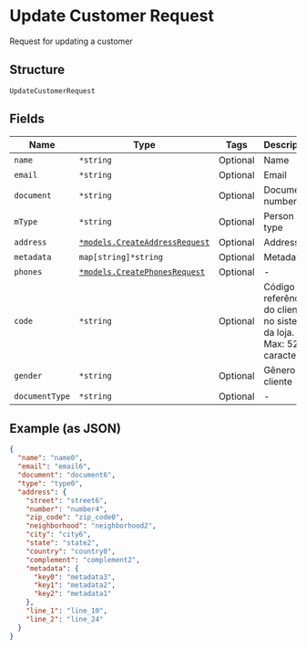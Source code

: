 
# Update Customer Request

Request for updating a customer

## Structure

`UpdateCustomerRequest`

## Fields

| Name | Type | Tags | Description |
|  --- | --- | --- | --- |
| `name` | `*string` | Optional | Name |
| `email` | `*string` | Optional | Email |
| `document` | `*string` | Optional | Document number |
| `mType` | `*string` | Optional | Person type |
| `address` | [`*models.CreateAddressRequest`](../../doc/models/create-address-request.md) | Optional | Address |
| `metadata` | `map[string]*string` | Optional | Metadata |
| `phones` | [`*models.CreatePhonesRequest`](../../doc/models/create-phones-request.md) | Optional | - |
| `code` | `*string` | Optional | Código de referência do cliente no sistema da loja. Max: 52 caracteres |
| `gender` | `*string` | Optional | Gênero do cliente |
| `documentType` | `*string` | Optional | - |

## Example (as JSON)

```json
{
  "name": "name0",
  "email": "email6",
  "document": "document6",
  "type": "type0",
  "address": {
    "street": "street6",
    "number": "number4",
    "zip_code": "zip_code0",
    "neighborhood": "neighborhood2",
    "city": "city6",
    "state": "state2",
    "country": "country0",
    "complement": "complement2",
    "metadata": {
      "key0": "metadata3",
      "key1": "metadata2",
      "key2": "metadata1"
    },
    "line_1": "line_10",
    "line_2": "line_24"
  }
}
```

